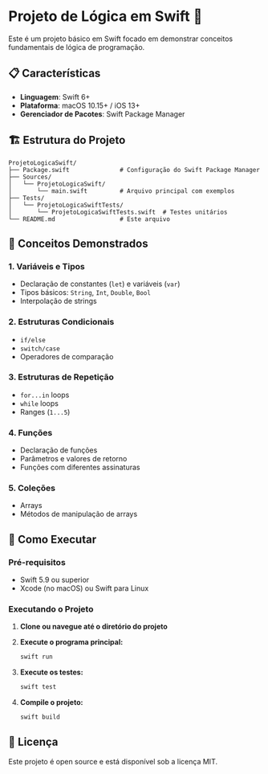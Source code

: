# Projeto de Lógica em Swift 🚀

Este é um projeto básico em Swift focado em demonstrar conceitos fundamentais de lógica de programação.

## 📋 Características

- **Linguagem**: Swift 6+
- **Plataforma**: macOS 10.15+ / iOS 13+
- **Gerenciador de Pacotes**: Swift Package Manager

## 🏗️ Estrutura do Projeto

```
ProjetoLogicaSwift/
├── Package.swift              # Configuração do Swift Package Manager
├── Sources/
│   └── ProjetoLogicaSwift/
│       └── main.swift         # Arquivo principal com exemplos
├── Tests/
│   └── ProjetoLogicaSwiftTests/
│       └── ProjetoLogicaSwiftTests.swift  # Testes unitários
└── README.md                  # Este arquivo
```

## 🎯 Conceitos Demonstrados

### 1. Variáveis e Tipos
- Declaração de constantes (`let`) e variáveis (`var`)
- Tipos básicos: `String`, `Int`, `Double`, `Bool`
- Interpolação de strings

### 2. Estruturas Condicionais
- `if/else`
- `switch/case`
- Operadores de comparação

### 3. Estruturas de Repetição
- `for...in` loops
- `while` loops
- Ranges (`1...5`)

### 4. Funções
- Declaração de funções
- Parâmetros e valores de retorno
- Funções com diferentes assinaturas

### 5. Coleções
- Arrays
- Métodos de manipulação de arrays

## 🚀 Como Executar

### Pré-requisitos
- Swift 5.9 ou superior
- Xcode (no macOS) ou Swift para Linux

### Executando o Projeto

1. **Clone ou navegue até o diretório do projeto**

2. **Execute o programa principal:**
   ```bash
   swift run
   ```

3. **Execute os testes:**
   ```bash
   swift test
   ```

4. **Compile o projeto:**
   ```bash
   swift build
   ```

## 📄 Licença

Este projeto é open source e está disponível sob a licença MIT.
